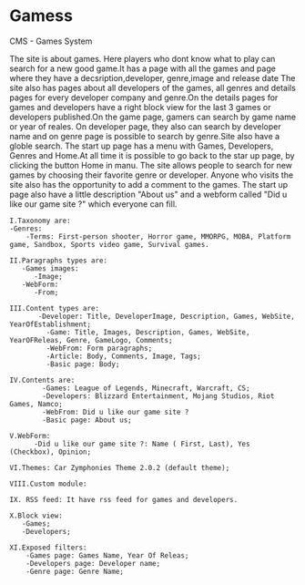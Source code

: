 # Gamess
CMS - Games System

   The site is about games. Here players who dont know what to play can search for a new good game.It has a page with all the games and page where they have a decsription,developer, genre,image and release date  The site also has pages about all developers of the games, all genres and details pages for every developer company and genre.On the details pages for games and developers have a right block view for the last 3 games or developers published.On the game page, gamers can search by game name or year of reales. On developer page, they also can search by developer name and on genre page is possible to search by genre.Site also have a globle search. The start up page has a menu with Games, Developers, Genres and Home.At all time it is possible to go back to the star up page, by clicking the button Home in manu. The site allows people to search for new games by choosing their favorite genre or developer. Anyone who visits the site also has the opportunity to add a comment to the games. The start up page also have a little description "About us" and a webform called "Did u like our game site ?" which everyone can fill.

  
  
    I.Taxonomy are:
    -Genres:
        -Terms: First-person shooter, Horror game, MMORPG, MOBA, Platform game, Sandbox, Sports video game, Survival games.
        
    II.Paragraphs types are:
       -Games images:
          -Image;
       -WebForm:
          -From;      
          
    III.Content types are:
		   -Developer: Title, DeveloperImage, Description, Games, WebSite, YearOfEstablishment;
			 -Game: Title, Images, Description, Games, WebSite, YearOFReleas, Genre, GameLogo, Comments;
			 -WebFrom: Form paragraphs;			  
			 -Article: Body, Comments, Image, Tags;
			 -Basic page: Body;    
       
    IV.Contents are:
			-Games: League of Legends, Minecraft, Warcraft, CS;
			-Developers: Blizzard Entertainment, Mojang Studios, Riot Games, Namco;
			-WebFrom: Did u like our game site ?
			-Basic page: About us;		
      
    V.WebForm:
		  -Did u like our game site ?: Name ( First, Last), Yes (Checkbox), Opinion;
      
    VI.Themes: Car Zymphonies Theme 2.0.2 (default theme);
    
    VIII.Custom module:
    
    IX. RSS feed: It have rss feed for games and developers.
    
    X.Block view:
       -Games;
       -Developers;
       
    XI.Exposed filters:
        -Games page: Games Name, Year Of Releas;
        -Developers page: Developer name;
        -Genre page: Genre Name;
    
